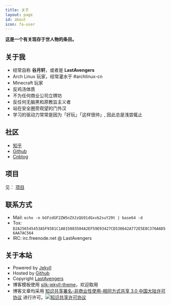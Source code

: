 ```yaml
---
title: 关于
layout: page
id: about
icon: fa-user
---
```


**这是一个有关现存于世人物的条目。**

关于我
---
* 经常自称 **谷月轩**，或者是 **LastAvengers**
* Arch Linux 玩家，经常灌水于 #archlinux-cn
* Minecraft 玩家
* 反鸡汤体质
* 不为任何商业公司立牌坊
* 反任何无脑黑和原教旨主义者
* 站在安全圈旁观望的门外汉
* 学习的驱动力常常是因为「好玩」「这样很帅」, 因此总是浅尝辄止

社区
---
* [知乎](http://www.zhihu.com/people/lastavengers)
* [Github](https://github.com/LastAvenger)
* [Cnblog](http://www.cnblogs.com/lastavengers)

项目
---
见： [项目](/projects.html)

联系方式
---
* Mail: `echo -n bGFzdGF2ZW5nZXJzQG91dGxvb2suY29t | base64 -d`
* Tox:  `D2A256545453A5F9381C1A015083584A2EF59E93427CD538642A772E5E8C376A6D56AA7AC564`
* IRC: irc.freenode.net @ LastAvengers

关于本站
---
* Powered by [Jekyll](http://jekyllrb.com/) 
* Hosted by [Github](https://github.com) 
* Copyright [LastAvengers](/)
* 博客模板使用 [silk-jekyll-theme](https//github.com/lastavenger/silk-jekyll-theme)，欢迎取用
* 博客文章均采用 <a rel="license" href="http://creativecommons.org/licenses/by-nc-sa/3.0/cn/">知识共享署名-非商业性使用-相同方式共享 3.0 中国大陆许可协议</a> 进行许可。<a rel="license" href="http://creativecommons.org/licenses/by-nc-sa/3.0/cn/"><img alt="知识共享许可协议" style="border-width:0" src="https://i.creativecommons.org/l/by-nc-sa/3.0/cn/80x15.png" /></a>

